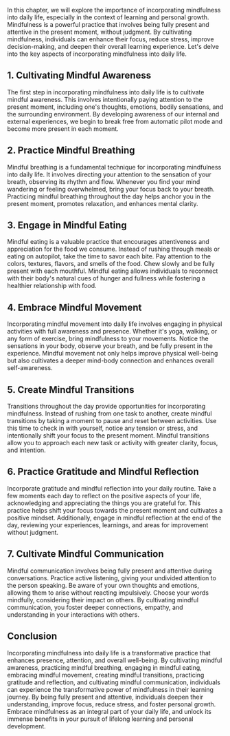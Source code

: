 
In this chapter, we will explore the importance of incorporating mindfulness into daily life, especially in the context of learning and personal growth. Mindfulness is a powerful practice that involves being fully present and attentive in the present moment, without judgment. By cultivating mindfulness, individuals can enhance their focus, reduce stress, improve decision-making, and deepen their overall learning experience. Let's delve into the key aspects of incorporating mindfulness into daily life.

## 1\. Cultivating Mindful Awareness

The first step in incorporating mindfulness into daily life is to cultivate mindful awareness. This involves intentionally paying attention to the present moment, including one's thoughts, emotions, bodily sensations, and the surrounding environment. By developing awareness of our internal and external experiences, we begin to break free from automatic pilot mode and become more present in each moment.

## 2\. Practice Mindful Breathing

Mindful breathing is a fundamental technique for incorporating mindfulness into daily life. It involves directing your attention to the sensation of your breath, observing its rhythm and flow. Whenever you find your mind wandering or feeling overwhelmed, bring your focus back to your breath. Practicing mindful breathing throughout the day helps anchor you in the present moment, promotes relaxation, and enhances mental clarity.

## 3\. Engage in Mindful Eating

Mindful eating is a valuable practice that encourages attentiveness and appreciation for the food we consume. Instead of rushing through meals or eating on autopilot, take the time to savor each bite. Pay attention to the colors, textures, flavors, and smells of the food. Chew slowly and be fully present with each mouthful. Mindful eating allows individuals to reconnect with their body's natural cues of hunger and fullness while fostering a healthier relationship with food.

## 4\. Embrace Mindful Movement

Incorporating mindful movement into daily life involves engaging in physical activities with full awareness and presence. Whether it's yoga, walking, or any form of exercise, bring mindfulness to your movements. Notice the sensations in your body, observe your breath, and be fully present in the experience. Mindful movement not only helps improve physical well-being but also cultivates a deeper mind-body connection and enhances overall self-awareness.

## 5\. Create Mindful Transitions

Transitions throughout the day provide opportunities for incorporating mindfulness. Instead of rushing from one task to another, create mindful transitions by taking a moment to pause and reset between activities. Use this time to check in with yourself, notice any tension or stress, and intentionally shift your focus to the present moment. Mindful transitions allow you to approach each new task or activity with greater clarity, focus, and intention.

## 6\. Practice Gratitude and Mindful Reflection

Incorporate gratitude and mindful reflection into your daily routine. Take a few moments each day to reflect on the positive aspects of your life, acknowledging and appreciating the things you are grateful for. This practice helps shift your focus towards the present moment and cultivates a positive mindset. Additionally, engage in mindful reflection at the end of the day, reviewing your experiences, learnings, and areas for improvement without judgment.

## 7\. Cultivate Mindful Communication

Mindful communication involves being fully present and attentive during conversations. Practice active listening, giving your undivided attention to the person speaking. Be aware of your own thoughts and emotions, allowing them to arise without reacting impulsively. Choose your words mindfully, considering their impact on others. By cultivating mindful communication, you foster deeper connections, empathy, and understanding in your interactions with others.

## Conclusion

Incorporating mindfulness into daily life is a transformative practice that enhances presence, attention, and overall well-being. By cultivating mindful awareness, practicing mindful breathing, engaging in mindful eating, embracing mindful movement, creating mindful transitions, practicing gratitude and reflection, and cultivating mindful communication, individuals can experience the transformative power of mindfulness in their learning journey. By being fully present and attentive, individuals deepen their understanding, improve focus, reduce stress, and foster personal growth. Embrace mindfulness as an integral part of your daily life, and unlock its immense benefits in your pursuit of lifelong learning and personal development.
